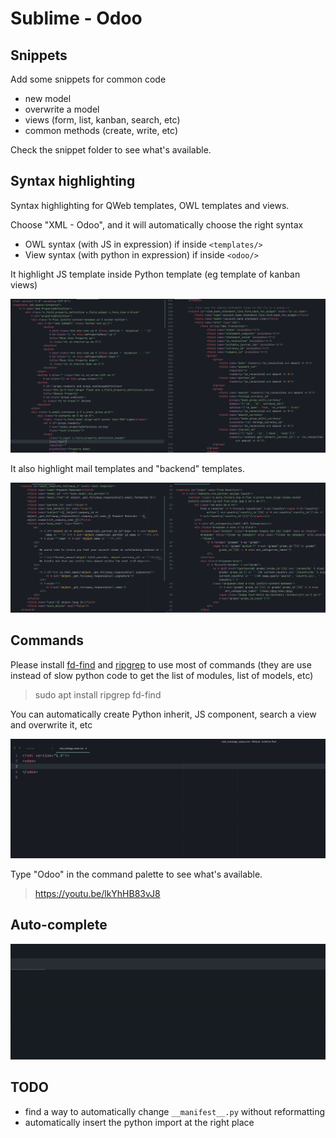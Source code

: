 # Sublime - Odoo
## Snippets
Add some snippets for common code
- new model
- overwrite a model
- views (form, list, kanban, search, etc)
- common methods (create, write, etc)

Check the snippet folder to see what's available.

## Syntax highlighting
Syntax highlighting for QWeb templates, OWL templates and views.

Choose "XML - Odoo", and it will automatically choose the right syntax
- OWL syntax (with JS in expression) if inside `<templates/>`
- View syntax (with python in expression) if inside `<odoo/>`

It highlight JS template inside Python template (eg template of kanban views)

<p align="center">
  <img src="img/demo.png">
</p>

It also highlight mail templates and "backend" templates.
<p align="center">
  <img src="img/demo_template.png">
</p>

## Commands
Please install [fd-find](https://github.com/sharkdp/fd) and [ripgrep](https://github.com/BurntSushi/ripgrep) to use most of commands (they are use instead of slow python code to get the list of modules, list of models, etc)

> sudo apt install ripgrep fd-find

You can automatically create Python inherit, JS component, search a view and overwrite it, etc
<p align="center">
  <img src="img/demo_view.gif">
</p>

Type "Odoo" in the command palette to see what's available.
> https://youtu.be/lkYhHB83vJ8

## Auto-complete
<p align="center">
  <img src="img/demo_env.gif">
</p>

## TODO
- find a way to automatically change `__manifest__.py` without reformatting
- automatically insert the python import at the right place
